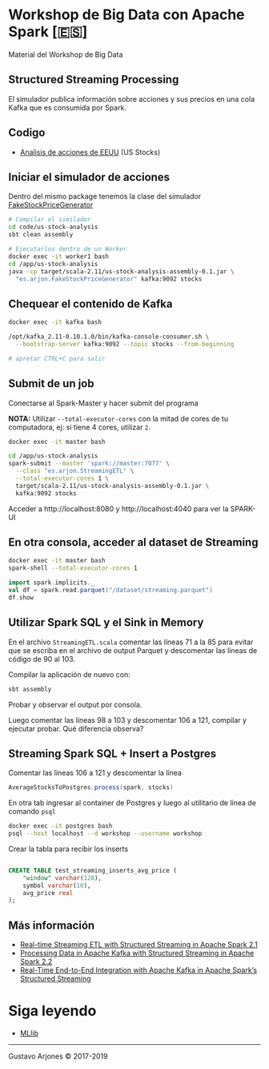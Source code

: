 # Workshop de Big Data con Apache Spark [🇪🇸]
Material del Workshop de Big Data

## Structured Streaming Processing
El simulador publica información sobre acciones y sus precios en una cola Kafka que es consumida por Spark.

## Codigo
* [Analisis de acciones de EEUU](code/us-stock-analysis) (US Stocks)

## Iniciar el simulador de acciones
Dentro del mismo package tenemos la clase del simulador [FakeStockPriceGenerator](./code/us-stock-analysis/src/main/scala/es/arjonFakeStockPriceGenerator.scala)

```bash
# Compilar el similador
cd code/us-stock-analysis
sbt clean assembly

# Ejecutarlos dentro de un Worker
docker exec -it worker1 bash
cd /app/us-stock-analysis
java -cp target/scala-2.11/us-stock-analysis-assembly-0.1.jar \
  "es.arjon.FakeStockPriceGenerator" kafka:9092 stocks
```

## Chequear el contenido de Kafka

```bash
docker exec -it kafka bash

/opt/kafka_2.11-0.10.1.0/bin/kafka-console-consumer.sh \
  --bootstrap-server kafka:9092 --topic stocks --from-beginning

# apretar CTRL+C para salir
```

## Submit de un job
Conectarse al Spark-Master y hacer submit del programa

**NOTA:** Utilizar `--total-executor-cores` con la mitad de cores de tu computadora, ej: si tiene 4 cores, utilizar `2`.

```bash
docker exec -it master bash

cd /app/us-stock-analysis
spark-submit --master 'spark://master:7077' \
  --class "es.arjon.StreamingETL" \
  --total-executor-cores 1 \
  target/scala-2.11/us-stock-analysis-assembly-0.1.jar \
  kafka:9092 stocks
```
Acceder a http://localhost:8080 y http://localhost:4040 para ver la SPARK-UI

## En otra consola, acceder al dataset de Streaming
```bash
docker exec -it master bash
spark-shell --total-executor-cores 1
```

```scala
import spark.implicits._
val df = spark.read.parquet("/dataset/streaming.parquet")
df.show
```

## Utilizar Spark SQL y el Sink in Memory

En el archivo `StreamingETL.scala` comentar las líneas 71 a la 85 para evitar que se escriba en el archivo de output Parquet y descomentar las líneas de código de 90 al 103.

Compilar la aplicación de nuevo con: 

```bash
sbt assembly
```

Probar y observar el output por consola.

Luego comentar las líneas 98 a 103 y descomentar 106 a 121, compilar y ejecutar probar. Qué diferencia observa?


## Streaming Spark SQL + Insert a Postgres

Comentar las líneas 106 a 121 y descomentar la línea

```scala
AverageStocksToPostgres.process(spark, stocks)
```

En otra tab ingresar al container de Postgres y luego al utilitario de línea de comando `psql`

```bash
docker exec -it postgres bash
psql --host localhost --d workshop --username workshop
```

Crear la tabla para recibir los inserts

```sql

CREATE TABLE test_streaming_inserts_avg_price (
    "window" varchar(128),
    symbol varchar(10),
    avg_price real
);
```


## Más información
* [Real-time Streaming ETL with Structured Streaming in Apache Spark 2.1](https://databricks.com/blog/2017/01/19/real-time-streaming-etl-structured-streaming-apache-spark-2-1.html)
* [Processing Data in Apache Kafka with Structured Streaming in Apache Spark 2.2](https://databricks.com/blog/2017/04/26/processing-data-in-apache-kafka-with-structured-streaming-in-apache-spark-2-2.html)
* [Real-Time End-to-End Integration with Apache Kafka in Apache Spark’s Structured Streaming](https://databricks.com/blog/2017/04/04/real-time-end-to-end-integration-with-apache-kafka-in-apache-sparks-structured-streaming.html)

# Siga leyendo
* [MLlib](README-ml.md)

____
Gustavo Arjones &copy; 2017-2019
